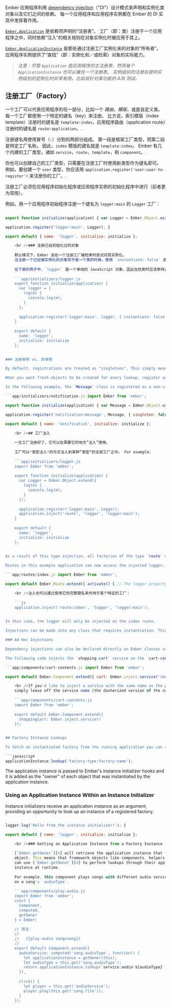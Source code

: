 Ember 应用程序利用 [dependency injection](https://en.wikipedia.org/wiki/Dependency_injection)（"DI"）设计模式来声明和实例化类对象以及它们之间的依赖。 每一个应用程序和应用程序实例都在 Ember 的 DI 实现中发挥着作用。

[`Ember.Application`](http://emberjs.com/api/classes/Ember.Application.html) 是依赖项声明的“注册表”。 工厂（即：类）注册于一个应用程序之中，同时依赖“注入”的相关规则在对象实例化时被应用于其上。

[`Ember.ApplicationInstance`](http://emberjs.com/api/classes/Ember.ApplicationInstance.html) 是那些通过注册工厂实例化来的对象的“所有者”。 应用程序实例提供了“查找”（即：实例化和／或检索）对象的实际能力。

> *注意：尽管 `Application` 是应用程序的主注册表，然而每个 `ApplicationInstance` 也可以兼任一个注册表。 实例级别的注册在提供实例级别的定制化时非常有用，比如说针对某功能的 A/B 测试。*

## 注册工厂（Factory）

一个工厂可以代表应用程序的任一部分，比如一个 *路由*，*模版*，或是自定义类。 每一个工厂都使用一个特定的键名（key）来注册。 比方说，索引模版（index template）注册时的键名是 `template:index`，应用程序路由（application route）注册时的键名是 `route:application`。.

注册键名用使用冒号（`:`）分割的两部分组成。 第一段是框架工厂类型，而第二段是特定工厂名称。 因此，`index` 模版的键名就是 `template:index`。 Ember 有几个内建的工厂类型，诸如 `service`，`route`，`template`，和 `component`。.

你也可以创建自己的工厂类型，只需要在注册工厂时使用新类型作为键名即可。 例如，要创建一个 `user` 类型，你应该用 `application.register('user:user-to-register')` 来注册你的工厂。.

注册工厂必须在应用程序初始化程序或应用程序实例的初始化程序中进行（前者更为常用）。

例如，用一个应用程序初始程序注册一个键名为 `logger:main` 的 `Logger` 工厂：

```app/initializers/logger.js import Ember from 'ember';

export function initialize(application) { var Logger = Ember.Object.extend({ log(m) { console.log(m); } });

application.register('logger:main', Logger); }

export default { name: 'logger', initialize: initialize };

    <br />### 注册已经初始化过的对象
    
    默认情况下，Ember 会在一个注册工厂被检索时尝试对其实例化。
    当注册一个已经被实例化的对象而不是一个类的时候，使用 `instantiate: false` 选项可以避免在检索时尝试重新实例化。
    
    在下面的例子中，`logger` 是一个单纯的 JavaScript 对象，因此在检索时应该原样返回而不是实例化：
    
    ```app/initializers/logger.js
    export function initialize(application) {
      var logger = {
        log(m) {
          console.log(m);
        }
      };
    
      application.register('logger:main', logger, { instantiate: false });
    }
    
    export default {
      name: 'logger',
      initialize: initialize
    };
    

### 注册单例 vs. 非单例

By default, registrations are treated as "singletons". This simply means that an instance will be created when it is first looked up, and this same instance will be cached and returned from subsequent lookups.

When you want fresh objects to be created for every lookup, register your factories as non-singletons using the `singleton: false` option.

In the following example, the `Message` class is registered as a non-singleton:

```app/initializers/notification.js import Ember from 'ember';

export function initialize(application) { var Message = Ember.Object.extend({ text: '' });

application.register('notification:message', Message, { singleton: false }); }

export default { name: 'notification', initialize: initialize };

    <br />## 工厂注入
    
    一旦工厂注册好了，它可以在需要它的地方“注入”使用。
    
    工厂可以*类型注入*的方式注入到某种”类型“的全部工厂之中。 For example:
    
    ```app/initializers/logger.js
    import Ember from 'ember';
    
    export function initialize(application) {
      var Logger = Ember.Object.extend({
        log(m) {
          console.log(m);
        }
      });
    
      application.register('logger:main', Logger);
      application.inject('route', 'logger', 'logger:main');
    }
    
    export default {
      name: 'logger',
      initialize: initialize
    };
    

As a result of this type injection, all factories of the type `route` will be instantiated with the property `logger` injected. The value of `logger` will come from the factory named `logger:main`.

Routes in this example application can now access the injected logger:

```app/routes/index.js import Ember from 'ember';

export default Ember.Route.extend({ activate() { // The logger property is injected into all routes this.get('logger').log('Entered the index route!'); } });

    <br />注入也可以通过使用它的完整键名来作用于某个特定的工厂：
    
    ```js
    application.inject('route:index', 'logger', 'logger:main');
    

In this case, the logger will only be injected on the index route.

Injections can be made into any class that requires instantiation. This includes all of Ember's major framework classes, such as components, helpers, routes, and the router.

### Ad Hoc Injections

Dependency injections can also be declared directly on Ember classes using `Ember.inject`. Currently, `Ember.inject` supports injecting controllers (via `Ember.inject.controller`) and services (via `Ember.inject.service`).

The following code injects the `shopping-cart` service on the `cart-contents` component as the property `cart`:

```app/components/cart-contents.js import Ember from 'ember';

export default Ember.Component.extend({ cart: Ember.inject.service('shopping-cart') });

    <br />If you'd like to inject a service with the same name as the property,
    simply leave off the service name (the dasherized version of the name will be used):
    
    ```app/components/cart-contents.js
    import Ember from 'ember';
    
    export default Ember.Component.extend({
      shoppingCart: Ember.inject.service()
    });
    

## Factory Instance Lookups

To fetch an instantiated factory from the running application you can call the [`lookup`](http://emberjs.com/api/classes/Ember.ApplicationInstance.html#method_lookup) method on an application instance. This method takes a string to identify a factory and returns the appropriate object.

```javascript
applicationInstance.lookup('factory-type:factory-name');
```

The application instance is passed to Ember's instance initializer hooks and it is added as the "owner" of each object that was instantiated by the application instance.

### Using an Application Instance Within an Instance Initializer

Instance initializers receive an application instance as an argument, providing an opportunity to look up an instance of a registered factory.

```app/instance-initializers/logger.js export function initialize(applicationInstance) { let logger = applicationInstance.lookup('logger:main');

logger.log('Hello from the instance initializer!'); }

export default { name: 'logger', initialize: initialize };

    <br />### Getting an Application Instance from a Factory Instance
    
    [`Ember.getOwner`][4] will retrieve the application instance that "owns" an
    object. This means that framework objects like components, helpers, and routes
    can use [`Ember.getOwner`][4] to perform lookups through their application
    instance at runtime.
    
    For example, this component plays songs with different audio services based
    on a song's `audioType`.
    
    ```app/components/play-audio.js
    import Ember from 'ember';
    const {
      Component,
      computed,
      getOwner
    } = Ember;
    
    // 用法：
    //
    //   {{play-audio song=song}}
    //
    export default Component.extend({
      audioService: computed('song.audioType', function() {
        let applicationInstance = getOwner(this);
        let audioType = this.get('song.audioType');
        return applicationInstance.lookup(`service:audio-${audioType}`);
      }),
    
      click() {
        let player = this.get('audioService');
        player.play(this.get('song.file'));
      }
    });